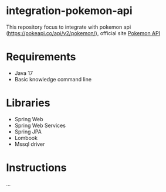 # integration-pokemon-api
This repository focus to integrate with pokemon api (https://pokeapi.co/api/v2/pokemon/), official site [Pokemon API](https://pokeapi.co/)

# Requirements
- Java 17
- Basic knowledge command line

# Libraries
- Spring Web
- Spring Web Services
- Spring JPA
- Lombook
- Mssql driver

# Instructions
...
